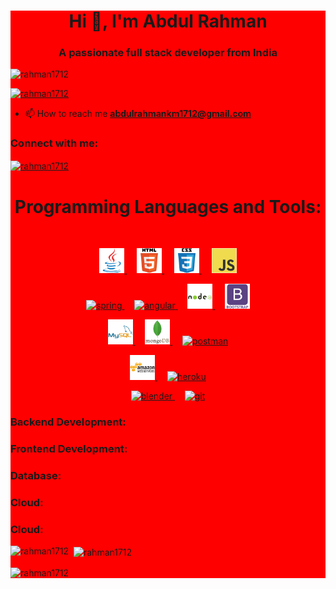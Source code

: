 <div class="divb">
<h1 align="center">Hi 👋, I'm Abdul Rahman</h1>
<h3 align="center">A passionate full stack developer from India</h3>

<p align="left"> 
    <img src="https://komarev.com/ghpvc/?username=rahman1712&label=Profile%20views&color=0e75b6&style=flat" alt="rahman1712" /> 
</p>

<p align="left"> 
    <a href="https://github.com/ryo-ma/github-profile-trophy">
        <img src="https://github-profile-trophy.vercel.app/?username=rahman1712" alt="rahman1712" />
    </a> 
</p>

- 📫 How to reach me **abdulrahmankm1712@gmail.com**

<h3 align="left">Connect with me:</h3>
<p align="left">
    <a href="https://linkedin.com/in/rahman1712" target="blank">
        <img align="center" src="https://raw.githubusercontent.com/rahuldkjain/github-profile-readme-generator/master/src/images/icons/Social/linked-in-alt.svg" alt="rahman1712" height="30" width="40" />
    </a>
</p>

<h1 align="center">Programming Languages and Tools:</h1>

<p align="left" style="color:red;"  class="parag"> 
hello
    <p align="center"> 
        <a href="https://www.java.com" target="_blank"> 
            <img src="https://raw.githubusercontent.com/devicons/devicon/master/icons/java/java-original.svg" alt="java" width="40" height="40"/> 
        </a> 
        &nbsp; &nbsp;
        <a href="https://www.w3.org/html/" target="_blank"> 
            <img src="https://raw.githubusercontent.com/devicons/devicon/master/icons/html5/html5-original-wordmark.svg" alt="html5" width="40" height="40"/> 
        </a> 
        &nbsp; &nbsp;
        <a href="https://www.w3schools.com/css/" target="_blank"> 
            <img src="https://raw.githubusercontent.com/devicons/devicon/master/icons/css3/css3-original-wordmark.svg" alt="css3" width="40" height="40"/> 
        </a>
        &nbsp; &nbsp;
        <a href="https://developer.mozilla.org/en-US/docs/Web/JavaScript" target="_blank"> 
            <img src="https://raw.githubusercontent.com/devicons/devicon/master/icons/javascript/javascript-original.svg" alt="javascript" width="40" height="40"/> 
        </a>
    </p>
    <p align="center"> 
        <a href="https://spring.io/" target="_blank"> 
            <img src="https://www.vectorlogo.zone/logos/springio/springio-icon.svg" alt="spring" width="40" height="40"/> 
        </a> 
        &nbsp; &nbsp;
        <a href="https://angular.io" target="_blank">
            <img src="https://angular.io/assets/images/logos/angular/angular.svg" alt="angular" width="40" height="40"/> 
        </a> 
        &nbsp; &nbsp;
        <a href="https://nodejs.org" target="_blank"> 
            <img src="https://raw.githubusercontent.com/devicons/devicon/master/icons/nodejs/nodejs-original-wordmark.svg" alt="nodejs" width="40" height="40"/> 
        </a> 
        &nbsp; &nbsp;
        <a href="https://getbootstrap.com" target="_blank"> 
            <img src="https://raw.githubusercontent.com/devicons/devicon/master/icons/bootstrap/bootstrap-plain-wordmark.svg" alt="bootstrap" width="40" height="40"/> 
        </a>
    </p>
    <p align="center"> 
        <a href="https://www.mysql.com/" target="_blank"> 
            <img src="https://raw.githubusercontent.com/devicons/devicon/master/icons/mysql/mysql-original-wordmark.svg" alt="mysql" width="40" height="40"/> 
        </a> 
        &nbsp; &nbsp;
        <a href="https://www.mongodb.com/" target="_blank"> 
            <img src="https://raw.githubusercontent.com/devicons/devicon/master/icons/mongodb/mongodb-original-wordmark.svg" alt="mongodb" width="40" height="40"/>
        </a> 
        &nbsp; &nbsp;
        <a href="https://postman.com" target="_blank"> 
            <img src="https://www.vectorlogo.zone/logos/getpostman/getpostman-icon.svg" alt="postman" width="40" height="40"/> 
        </a> 
    </p>
    <p align="center"> 
        <a href="https://aws.amazon.com" target="_blank"> 
            <img src="https://raw.githubusercontent.com/devicons/devicon/master/icons/amazonwebservices/amazonwebservices-original-wordmark.svg" alt="aws" width="40" height="40"/>
        </a>
        &nbsp; &nbsp;
        <a href="https://heroku.com" target="_blank"> 
            <img src="https://www.vectorlogo.zone/logos/heroku/heroku-icon.svg" alt="heroku" width="40" height="40"/> 
        </a> 
    </p>
    <p align="center"> 
        <a href="https://www.blender.org/" target="_blank"> 
            <img src="https://download.blender.org/branding/community/blender_community_badge_white.svg" alt="blender" width="40" height="40"/> 
        </a>
        &nbsp; &nbsp;
        <a href="https://git-scm.com/" target="_blank">
            <img src="https://www.vectorlogo.zone/logos/git-scm/git-scm-icon.svg" alt="git" width="40" height="40"/> 
        </a> 
    </p>
</p>

<h3 align="left">Backend Development:</h3>

<h3 align="left">Frontend Development:</h3>
<p align="left"> 
</p>
<h3 align="left">Database:</h3>
<p align="left"> 
</p>
<h3 align="left">Cloud:</h3>
<p align="left"> 
</p>
<h3 align="left">Cloud:</h3>
<p align="left"> 
</p>

<p>
    <img align="left" src="https://github-readme-stats.vercel.app/api/top-langs?username=rahman1712&show_icons=true&locale=en&layout=compact" alt="rahman1712" />
</p>

<p>
    &nbsp;
    <img align="center" src="https://github-readme-stats.vercel.app/api?username=rahman1712&show_icons=true&locale=en" alt="rahman1712" />
</p>

<p>
    <img align="center" src="https://github-readme-streak-stats.herokuapp.com/?user=rahman1712&" alt="rahman1712" />
</p>

</div>

<style>
    .divb{
        background:red;
    }
    .parag{
        color:green;
    }
</style>

